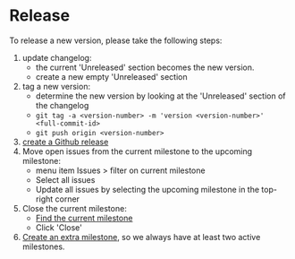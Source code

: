 # Release
To release a new version, please take the following steps:

1. update changelog:
   - the current 'Unreleased' section becomes the new version.
   - create a new empty 'Unreleased' section
2. tag a new version:
   - determine the new version by looking at the 'Unreleased' section of the changelog
   - `git tag -a <version-number> -m 'version <version-number>' <full-commit-id>`
   - `git push origin <version-number>`
3. [create a Github release](https://docs.github.com/en/repositories/releasing-projects-on-github/managing-releases-in-a-repository)
4. Move open issues from the current milestone to the upcoming milestone:
   - menu item Issues > filter on current milestone
   - Select all issues
   - Update all issues by selecting the upcoming milestone in the top-right corner
5. Close the current milestone:
   - [Find the current milestone](https://docs.github.com/en/issues/using-labels-and-milestones-to-track-work/viewing-your-milestones-progress)
   - Click 'Close'
6. [Create an extra milestone](https://docs.github.com/en/issues/using-labels-and-milestones-to-track-work/creating-and-editing-milestones-for-issues-and-pull-requests), so we always have at least two active milestones.
